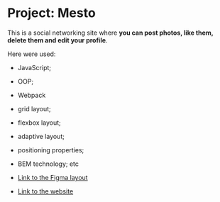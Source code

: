 # Project: Mesto

This is a social networking site where **you can post photos, like them, delete them and edit your profile**.

Here were used:
* JavaScript;
* OOP;
* Webpack
* grid layout;
* flexbox layout;
* adaptive layout;
* positioning properties;
* BEM technology;
etc

* [Link to the Figma layout](https://www.figma.com/file/2cn9N9jSkmxD84oJik7xL7/JavaScript.-Sprint-4?node-id=0%3A1)
* [Link to the website](https://sasha-harkova.github.io/mesto/)
